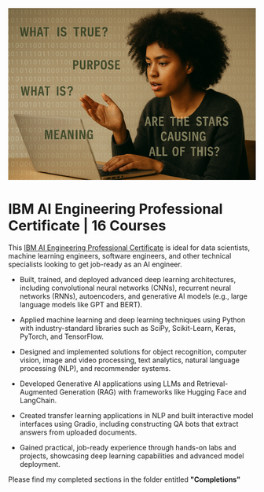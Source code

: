 <div align="center">
  <img src="https://github.com/sobcza11/GenAI/blob/main/GenAI%20Engineering/_supporting/ibm_genai_photo.png?raw=true" alt="alt text" height="350"/>
</div>

# IBM AI Engineering Professional Certificate | 16 Courses
This [IBM AI Engineering Professional Certificate](https://www.coursera.org/professional-certificates/ibm-generative-ai-engineering) is ideal for data scientists, machine learning engineers, software engineers, and other technical specialists looking to get job-ready as an AI engineer.

- Built, trained, and deployed advanced deep learning architectures, including convolutional neural networks (CNNs), recurrent neural networks (RNNs), autoencoders, and generative AI models (e.g., large language models like GPT and BERT).

- Applied machine learning and deep learning techniques using Python with industry-standard libraries such as SciPy, Scikit-Learn, Keras, PyTorch, and TensorFlow.

- Designed and implemented solutions for object recognition, computer vision, image and video processing, text analytics, natural language processing (NLP), and recommender systems.

- Developed Generative AI applications using LLMs and Retrieval-Augmented Generation (RAG) with frameworks like Hugging Face and LangChain.

- Created transfer learning applications in NLP and built interactive model interfaces using Gradio, including constructing QA bots that extract answers from uploaded documents.

- Gained practical, job-ready experience through hands-on labs and projects, showcasing deep learning capabilities and advanced model deployment.

Please find my completed sections in the folder entitled <b>"Completions"</b>

